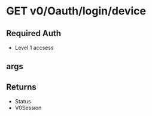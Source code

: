 # GET v0/Oauth/login/device

## Required Auth 

- Level 1 accsess

## args


## Returns

- Status
- V0Session
